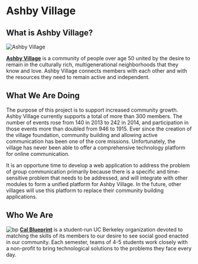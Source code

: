 # Ashby Village


What is Ashby Village?
----
![Ashby Village](http://s3.amazonaws.com/ClubExpressClubFiles/748044/graphics/AVlogocolor-web.png "Ashby Village Banner" )

**[Ashby Village](http://www.ashbyvillage.org/)** is a community of people over age 50 united by the desire to remain in the culturally rich, multigenerational neighborhoods that they know and love. Ashby Village connects members with each other and with the resources they need to remain active and independent.

What We Are Doing
----
The purpose of this project is to support increased community growth. Ashby Village currently supports a total of more than 300 members. The number of events rose from 140 in 2013 to 242 in 2014, and participation in those events more than doubled from 946 to 1915. Ever since the creation of the village foundation, community building and allowing active communication has been one of the core missions. Unfortunately, the village has never been able to offer a comprehensive technology platform for online communication.

It is an opportune time to develop a web application to address the problem of group communication primarily because there is a specific and time-sensitive problem that needs to be addressed, and will integrate with other modules to form a unified platform for Ashby Village. In the future, other villages will use this platform to replace their community building applications.

Who We Are
----------
![bp](https://raw.githubusercontent.com/calblueprint/calblueprint.org.old/master/app/assets/images/banner-facebook.png "BP Banner")
**[Cal Blueprint](http://www.calblueprint.org/)** is a student-run UC Berkeley organization devoted to matching the skills of its members to our desire to see social good enacted in our community. Each semester, teams of 4-5 students work closely with a non-profit to bring technological solutions to the problems they face every day.
